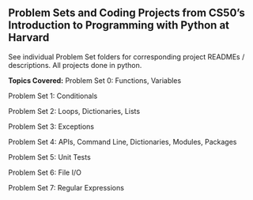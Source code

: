 ## Problem Sets and Coding Projects from CS50’s Introduction to Programming with Python at Harvard  
  
See individual Problem Set folders for corresponding project READMEs / descriptions. All projects done in python.

**Topics Covered:**
Problem Set 0: Functions, Variables  
  
Problem Set 1: Conditionals  
  
Problem Set 2: Loops, Dictionaries, Lists  
  
Problem Set 3: Exceptions  
  
Problem Set 4: APIs, Command Line, Dictionaries, Modules, Packages  
  
Problem Set 5: Unit Tests  
  
Problem Set 6: File I/O  
  
Problem Set 7: Regular Expressions  
